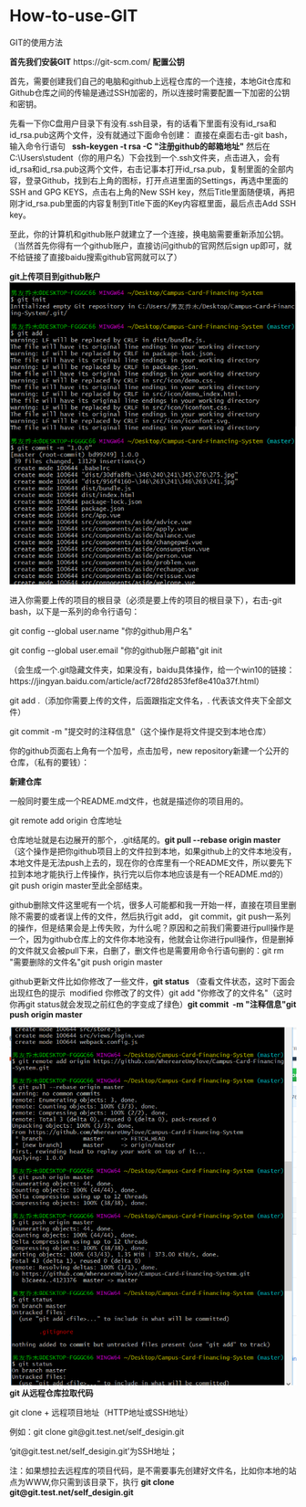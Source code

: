 # How-to-use-GIT
<p>GIT的使用方法<p>
<b>首先我们安装GIT</b>    https://git-scm.com/
<b>配置公钥</b>
<p>首先，需要创建我们自己的电脑和github上远程仓库的一个连接，本地Git仓库和Github仓库之间的传输是通过SSH加密的，所以连接时需要配置一下加密的公钥和密钥。</p>
  <p>先看一下你C盘用户目录下有没有.ssh目录，有的话看下里面有没有id_rsa和id_rsa.pub这两个文件，没有就通过下面命令创建：
  直接在桌面右击-git bash，输入命令行语句   <b>ssh-keygen -t rsa -C "注册github的邮箱地址"</b>
  然后在C:\Users\student（你的用户名）下会找到一个.ssh文件夹，点击进入，会有id_rsa和id_rsa.pub这两个文件，右击记事本打开id_rsa.pub，复制里面的全部内容，登录Github，找到右上角的图标，打开点进里面的Settings，再选中里面的SSH and GPG KEYS，点击右上角的New SSH key，然后Title里面随便填，再把刚才id_rsa.pub里面的内容复制到Title下面的Key内容框里面，最后点击Add SSH key。</p>
  <p>至此，你的计算机和github账户就建立了一个连接，换电脑需要重新添加公钥。（当然首先你得有一个github账户，直接访问github的官网然后sign up即可，就不给链接了直接baidu搜索github官网就可以了）</p>
<b>git上传项目到github账户</b>
<img src="QQ图片20190220160858.png"/>
<p>进入你需要上传的项目的根目录（必须是要上传的项目的根目录下），右击-git bash，以下是一系列的命令行语句：
<p>git config --global user.name "你的github用户名"</p>
<p>git config --global user.email "你的github账户邮箱"git init </p>
<p>（会生成一个.git隐藏文件夹，如果没有，baidu具体操作，给一个win10的链接：https://jingyan.baidu.com/article/acf728fd2853fef8e410a37f.html）
</p><p>git add .（添加你需要上传的文件，后面跟指定文件名，. 代表该文件夹下全部文件）</p>
<p>git commit -m "提交时的注释信息"（这个操作是将文件提交到本地仓库）
</p>
<p>你的github页面右上角有一个加号，点击加号，new repository新建一个公开的仓库，（私有的要钱）：</p>
<b>新建仓库</b>
<p>一般同时要生成一个README.md文件，也就是描述你的项目用的。
</p>
<p>git remote add origin 仓库地址</p>
<p>仓库地址就是右边展开的那个，.git结尾的。<b>git pull --rebase origin master</b> （这个操作是把你github项目上的文件拉到本地，如果github上的文件本地没有，本地文件是无法push上去的，现在你的仓库里有一个README文件，所以要先下拉到本地才能执行上传操作，执行完以后你本地应该是有一个README.md的）git push origin master至此全部结束。</p>
<p>github删除文件这里呢有一个坑，很多人可能都和我一开始一样，直接在项目里删除不需要的或者误上传的文件，然后执行git add， git commit，git push一系列的操作，但是结果会是上传失败，为什么呢？原因和之前我们需要进行pull操作是一个，因为github仓库上的文件你本地没有，他就会让你进行pull操作，但是删掉的文件就又会被pull下来，白删了，删文件也是需要用命令行语句删的：git rm "需要删除的文件名"git push origin master
</p><p>github更新文件比如你修改了一些文件，<b>git status</b> （查看文件状态，这时下面会出现红色的提示  modified 你修改了的文件）git add "你修改了的文件名"（这时你再git status就会发现之前红色的字变成了绿色）<b>git commit  -m "注释信息"git push origin master</b>
</p>
<img src="QQ图片20190220160927.png"/>
<b>git 从远程仓库拉取代码</b>
<p>git clone + 远程项目地址（HTTP地址或SSH地址）</p>
<p>例如：git clone git@git.test.net/self_desigin.git</p>
<p>‘git@git.test.net/self_desigin.git’为SSH地址；</p>
<p>注：如果想拉去远程库的项目代码，是不需要事先创建好文件名，比如你本地的站点为WWW,你只需到该目录下，执行
<b>git clone git@git.test.net/self_desigin.git</b></p>
